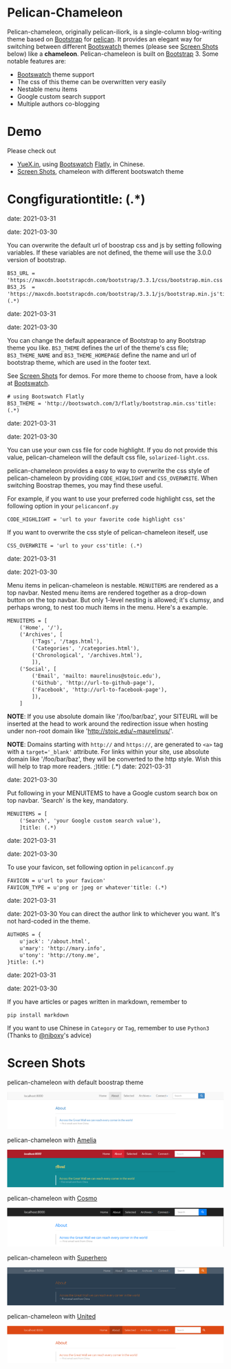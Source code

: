 # Pelican-Chameleon

Pelican-chameleon, originally pelican-iliork, is a single-column blog-writing
theme based on [Bootstrap][] for [pelican][]. It provides an elegant way for
switching between different [Bootswatch][] themes (please see [Screen Shots][]
below) like a **chameleon**.  Pelican-chameleon is built on [Bootstrap][] 3.
Some notable features are:

- [Bootswatch][] theme support
- The css of this theme can be overwritten very easily
- Nestable menu items
- Google custom search support
- Multiple authors co-blogging

# Demo

Please check out

* [YueX.in](http://yuex.in), using [Bootswatch][] [Flatly][], in Chinese.
* [Screen Shots][], chameleon with different bootswatch theme

# Congfigurationtitle: (.*)
date: 2021-03-31

date: 2021-03-30

You can overwrite the default url of boostrap css and js by setting following
variables. If these variables are not defined, the theme will use the 3.0.0
version of bootstrap.

    BS3_URL = 'https://maxcdn.bootstrapcdn.com/bootstrap/3.3.1/css/bootstrap.min.css'
    BS3_JS  = 'https://maxcdn.bootstrapcdn.com/bootstrap/3.3.1/js/bootstrap.min.js'title: (.*)
date: 2021-03-31

date: 2021-03-30

You can change the default appearance of Bootstrap to any Bootstrap theme you
like. `BS3_THEME` defines the url of the theme's css file; `BS3_THEME_NAME` and
`BS3_THEME_HOMEPAGE` define the name and url of bootstrap theme, which are used
in the footer text.

See [Screen Shots][] for demos. For more theme to choose from, have a look at
[Bootswatch][].

    # using Bootswatch Flatly
    BS3_THEME = 'http://bootswatch.com/3/flatly/bootstrap.min.css'title: (.*)
date: 2021-03-31

date: 2021-03-30

You can use your own css file for code highlight. If you do not provide this
value, pelican-chameleon will the default css file, `solarized-light.css`.

pelican-chameleon provides a easy to way to overwrite the css style of
pelican-chameleon by providing `CODE_HIGHLIGHT` and `CSS_OVERWRITE`. When
switching Boostrap themes, you may find these useful.

For example, if you want to use your preferred code highlight css, set the
following option in your `pelicanconf.py`

    CODE_HIGHLIGHT = 'url to your favorite code highlight css'

If you want to overwrite the css style of pelican-chameleon iteself, use

    CSS_OVERWRITE = 'url to your css'title: (.*)
date: 2021-03-31

date: 2021-03-30

Menu items in pelican-chameleon is nestable. `MENUITEMS` are rendered as a top
navbar. Nested menu items are rendered together as a drop-down button on the
top navbar. But only 1-level nesting is allowed; it's clumsy, and perhaps
wrong, to nest too much items in the menu. Here's a example.

    MENUITEMS = [
        ('Home', '/'),
        ('Archives', [
            ('Tags', '/tags.html'),
            ('Categories', '/categories.html'),
            ('Chronological', '/archives.html'),
            ]),
        ('Social', [
            ('Email', 'mailto: maurelinus@stoic.edu'),
            ('Github', 'http://url-to-github-page'),
            ('Facebook', 'http://url-to-facebook-page'),
            ]),
        ]

**NOTE**: If you use absolute domain like '/foo/bar/baz', your SITEURL will be
inserted at the head to work around the redirection issue when hosting under
non-root domain like 'http://stoic.edu/~maurelinus/'.

**NOTE**: Domains starting with `http://` and `https://`, are generated to
`<a>` tag with a `target='_blank'` attribute. For links within your site, use
absolute domain like '/foo/bar/baz', they will be converted to the http style.
Wish this will help to trap more readers. ;)title: (.*)
date: 2021-03-31

date: 2021-03-30

Put following in your MENUITEMS to have a Google custom search box on top
navbar. 'Search' is the key, mandatory.

    MENUITEMS = [
        ('Search', 'your Google custom search value'),
        ]title: (.*)
date: 2021-03-31

date: 2021-03-30

To use your favicon, set following option in `pelicanconf.py`

    FAVICON = u'url to your favicon'
    FAVICON_TYPE = u'png or jpeg or whatever'title: (.*)
date: 2021-03-31

date: 2021-03-30
You can direct the author link to whichever you want. It's not hard-coded in
the theme.

    AUTHORS = {
        u'jack': '/about.html',
        u'mary': 'http://mary.info',
        u'tony': 'http://tony.me',
    }title: (.*)
date: 2021-03-31

date: 2021-03-30

If you have articles or pages written in markdown, remember to

    pip install markdown

If you want to use Chinese in `Category` or `Tag`, remember to use `Python3`
(Thanks to [@niboxy](https://github.com/niboxy)'s advice)

# Screen Shots

pelican-chameleon with default boostrap theme

![default](./screenshot/default.png)

pelican-chameleon with [Amelia][]

![amelia](./screenshot/amelia.png)

pelican-chameleon with [Cosmo][]

![cosmo](./screenshot/cosmo.png)

pelican-chameleon with [Superhero][]

![superhero](./screenshot/superhero.png)

pelican-chameleon with [United][]

![united](./screenshot/united.png)

[pelican]: https://github.com/getpelican/pelican
[Bootstrap]: http://getbootstrap.com
[Bootswatch]: http://bootswatch.com
[Flatly]: http://bootswatch.com/flatly/
[Amelia]: http://bootswatch.com/amelia/
[Cosmo]: http://bootswatch.com/cosmo/
[Superhero]: http://bootswatch.com/superhero/
[United]: http://bootswatch.com/united/
[Screen Shots]: #screen-shots

